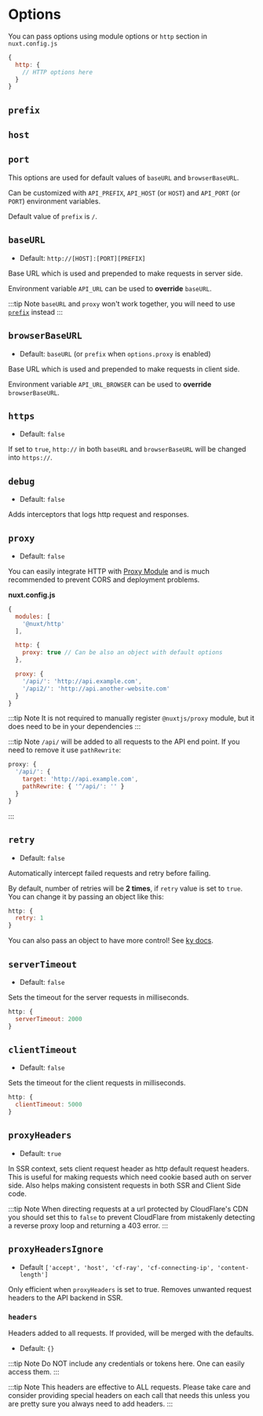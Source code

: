 # Options

You can pass options using module options or `http` section in `nuxt.config.js`

```js
{
  http: {
    // HTTP options here
  }
}
```

## `prefix`
## `host`
## `port`

This options are used for default values of `baseURL` and `browserBaseURL`.

Can be customized with `API_PREFIX`, `API_HOST` (or `HOST`) and `API_PORT` (or `PORT`) environment variables.

Default value of `prefix` is `/`.

## `baseURL`

* Default: `http://[HOST]:[PORT][PREFIX]`

Base URL which is used and prepended to make requests in server side.

Environment variable `API_URL` can be used to **override** `baseURL`.

:::tip Note
`baseURL` and `proxy` won't work together, you will need to use [`prefix`](/api/#prefix) instead
:::

## `browserBaseURL`

* Default: `baseURL` (or `prefix` when `options.proxy` is enabled)

Base URL which is used and prepended to make requests in client side.

Environment variable `API_URL_BROWSER` can be used to **override** `browserBaseURL`.

## `https`

* Default: `false`

If set to `true`, `http://` in both `baseURL` and `browserBaseURL` will be changed into `https://`.

## `debug`

* Default: `false`

Adds interceptors that logs http request and responses.

## `proxy`

* Default: `false`

You can easily integrate HTTP with [Proxy Module](https://github.com/nuxt-community/proxy-module) and is much recommended to prevent CORS and deployment problems.

**nuxt.config.js**

```js
{
  modules: [
    '@nuxt/http'
  ],

  http: {
    proxy: true // Can be also an object with default options
  },

  proxy: {
    '/api/': 'http://api.example.com',
    '/api2/': 'http://api.another-website.com'
  }
}
```

:::tip Note
It is not required to manually register `@nuxtjs/proxy` module, but it does need to be in your dependencies
:::

:::tip Note
`/api/` will be added to all requests to the API end point. If you need to remove it use `pathRewrite`:

```js
proxy: {
  '/api/': {
    target: 'http://api.example.com',
    pathRewrite: { '^/api/': '' }
  }
}
```
:::

## `retry`

* Default: `false`

Automatically intercept failed requests and retry before failing.

By default, number of retries will be **2 times**, if `retry` value is set to `true`. You can change it by passing an object like this:

```js
http: {
  retry: 1
}
```

You can also pass an object to have more control! See [ky docs](https://github.com/sindresorhus/ky#retry).

## `serverTimeout`

* Default: `false`

Sets the timeout for the server requests in milliseconds.

```js
http: {
  serverTimeout: 2000
}
```

## `clientTimeout`

* Default: `false`

Sets the timeout for the client requests in milliseconds.

```js
http: {
  clientTimeout: 5000
}
```

## `proxyHeaders`

* Default: `true`

In SSR context, sets client request header as http default request headers.
This is useful for making requests which need cookie based auth on server side.
Also helps making consistent requests in both SSR and Client Side code.

:::tip Note
When directing requests at a url protected by CloudFlare's CDN you should set this to `false` to prevent CloudFlare from mistakenly detecting a reverse proxy loop and returning a 403 error.
:::

## `proxyHeadersIgnore`

* Default `['accept', 'host', 'cf-ray', 'cf-connecting-ip', 'content-length']`

Only efficient when `proxyHeaders` is set to true. Removes unwanted request headers to the API backend in SSR.

### `headers`

Headers added to all requests. If provided, will be merged with the defaults.

* Default: `{}`

:::tip Note
Do NOT include any credentials or tokens here. One can easily access them.
:::

:::tip Note
This headers are effective to ALL requests. Please take care and consider providing special headers on each call that needs this unless you are pretty sure you always need to add headers.
:::
